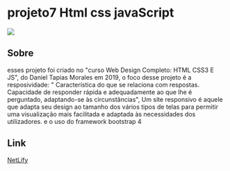 # projeto7 Html css javaScript
<img src="arquivos\img\infusion.gif" />

## Sobre
esses projeto foi criado no "curso Web Design Completo: HTML CSS3 E JS",
do Daniel Tapias Morales em 2019, o foco desse projeto é a resposividade: "  Característica do que se relaciona com respostas. Capacidade de responder rápida e adequadamente ao que lhe é perguntado, adaptando-se às circunstâncias", Um site responsivo é aquele que adapta seu design ao tamanho dos vários tipos de telas para permitir uma visualização mais facilitada e adaptada às necessidades dos utilizadores. e o uso do  framework bootstrap 4
## Link 
[NetLify](https://elastic-beaver-674f4b.netlify.app)
